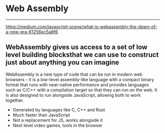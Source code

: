 # Web Assembly

---

<https://medium.com/javascript-scene/what-is-webassembly-the-dawn-of-a-new-era-61256ec5a8f6>

## WebAssembly gives us access to a set of low level building blocksthat we can use to construct just about anything you can imagine

WebAssembly is a new type of code that can be run in modern web browsers - it is a low-level assembly-like language with a compact binary format that runs with near-native performance and provides languages such as C/C++ with a compilation target so that they can run on the web. It is also designed to run alongside JavaScript, allowing both to work together.

- Generated by languages like C, C++ and Rust
- Much faster than JavaScript
- Not a replacement for JS, works alongside it
- Next level video games, tools in the browser
